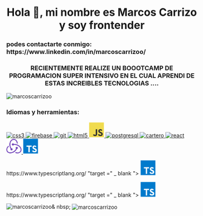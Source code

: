 <h1 align = "center"> Hola 👋, mi nombre es Marcos Carrizo y soy frontender</h1>
<h3 align = " left "> podes contactarte conmigo: https://www.linkedin.com/in/marcoscarrizoo/ </h3>

<h3 align = "center"> RECIENTEMENTE REALIZE UN BOOOTCAMP DE PROGRAMACION SUPER INTENSIVO EN EL CUAL APRENDI DE ESTAS INCREIBLES TECNOLOGIAS ....</h3>

<p align = "left"> <img src = "https://komarev.com/ghpvc/?username=marcoscarrizoo&label=Profile%20views&color=0e75b6&style=flat" alt = "marcoscarrizoo" /> </p>



<h3 align = "left"> Idiomas y herramientas: </h3>
<p align = "left"> <a href="https://www.w3schools.com/css/" target="_blank"> <img src = "https://raw.githubusercontent.com/devicons/devicon /master/icons/css3/css3-original-wordmark.svg "alt =" css3 "width =" 40 "height =" 40 "/> </a> <a href =" https://firebase.google.com / "target =" _ blank "> <img src =" https://www.vectorlogo.zone/logos/firebase/firebase-icon.svg "alt =" firebase "width =" 40 "height =" 40 "/> </a> <a href="https://git-scm.com/" target="_blank"> <img src = "https://www.vectorlogo.zone/logos/git-scm/git-scm -icon.svg "alt =" git "width =" 40 "height = "40" /> </a> <a href="https://www.w3.org/html/" target="_blank"> <img src = "https://raw.githubusercontent.com/ devicons / devicon / master / icons / html5 / html5-original-wordmark.svg "alt =" html5 "width =" 40 "height =" 40 "/> </a> <a href =" https: // desarrollador. mozilla.org/en-US/docs/Web/JavaScript "target =" _ blank "> <img src =" https://raw.githubusercontent.com/devicons/devicon/master/icons/javascript/javascript-original.svg "alt =" javascript "width =" 40 "height =" 40 "/> </a> <a href="https://www.postgresql.org" target="_blank"> <img src =" https: //crudo.githubusercontent.com/devicons/devicon/master/icons/postgresql/postgresql-original-wordmark.svg "alt =" postgresql "width =" 40 "height =" 40 "/> </a> <a href =" https: //postman.com "target =" _ blank "> <img src =" https://www.vectorlogo.zone/logos/getpostman/getpostman-icon.svg "alt =" cartero "width =" 40 "height =" 40 "/> </a> <a href="https://reactjs.org/" target="_blank"> <img src =" https://raw.githubusercontent.com/devicons/devicon/master/icons /react/react-original-wordmark.svg "alt =" react "width =" 40 "height =" 40 "/> </a> <a href =" https://redux.js.org "target = "_ blank"> <img src = "https://raw.githubusercontent.com/devicons/devicon/master/icons/redux/redux-original.svg" alt = "redux" width = "40" height = " 40 "/> </a> <a href="https://www.typescriptlang.org/" target="_blank"> <img src =" https://raw.githubusercontent.com/devicons/devicon/master /icons/typescript/typescript-original.svg "alt =" mecanografiado "width =" 40 "height =" 40 "/> </a> </p>https://www.typescriptlang.org/ "target =" _ blank "> <img src =" https://raw.githubusercontent.com/devicons/devicon/master/icons/typescript/typescript-original.svg "alt = "mecanografiado" width = "40" height = "40" /> </a> </p>https://www.typescriptlang.org/ "target =" _ blank "> <img src =" https://raw.githubusercontent.com/devicons/devicon/master/icons/typescript/typescript-original.svg "alt = "mecanografiado" width = "40" height = "40" /> </a> </p>

<p> <img align = "left" src = "https://github-readme-stats.vercel.app/api/top-langs?username=marcoscarrizoo&show_icons=true&locale=en&layout=compact" alt = "marcoscarrizoo" /> </p>

<p> & nbsp; <img align = "center" src = "https://github-readme-stats.vercel.app/api?username=marcoscarrizoo&show_icons=true&locale=en" alt = "marcoscarrizoo" /> </p>



